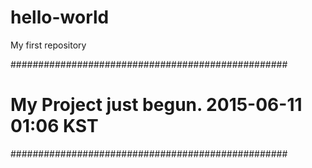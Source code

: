 # hello-world
My first repository

##################################################
# My Project just begun. 2015-06-11 01:06 KST
##################################################
